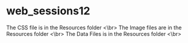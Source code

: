 # web_sessions12

The CSS file is in the Resources folder <\br>
The Image files are in the Resources folder <\br>
The Data Files is in the Resources folder <\br>
